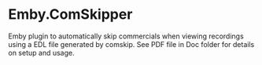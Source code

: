 # Emby.ComSkipper
Emby plugin to automatically skip commercials when viewing recordings using a EDL file generated by comskip.
See PDF file in Doc folder for details on setup and usage.
